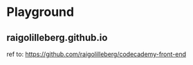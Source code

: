# Playground
## raigolilleberg.github.io
ref to: https://github.com/raigolilleberg/codecademy-front-end

